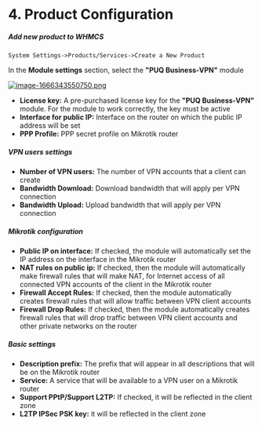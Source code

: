# 4. Product Configuration

##### Add new product to WHMCS

```
System Settings->Products/Services->Create a New Product
```

In the **Module settings** section, select the **"PUQ Business-VPN"** module

[![image-1666343550750.png](https://doc.puq.info/uploads/images/gallery/2022-10/scaled-1680-/image-1666343550750.png)](https://doc.puq.info/uploads/images/gallery/2022-10/image-1666343550750.png)

- **License key:** A pre-purchased license key for the **"PUQ Business-VPN"** module. For the module to work correctly, the key must be active
- **Interface for public IP:** Interface on the router on which the public IP address will be set
- **PPP Profile:** PPP secret profile on Mikrotik router

##### VPN users settings

- **Number of VPN users:** The number of VPN accounts that a client can create
- **Bandwidth Download:** Download bandwidth that will apply per VPN connection
- **Bandwidth Upload:** Upload bandwidth that will apply per VPN connection

##### Mikrotik configuration

- **Public IP on interface:** If checked, the module will automatically set the IP address on the interface in the Mikrotik router
- **NAT rules on public ip:** If checked, then the module will automatically make firewall rules that will make NAT, for Internet access of all connected VPN accounts of the client in the Mikrotik router
- **Firewall Accept Rules:** If checked, then the module automatically creates firewall rules that will allow traffic between VPN client accounts
- **Firewall Drop Rules:** If checked, then the module automatically creates firewall rules that will drop traffic between VPN client accounts and other private networks on the router

##### Basic settings

- **Description prefix:** The prefix that will appear in all descriptions that will be on the Mikrotik router
- **Service:** A service that will be available to a VPN user on a Mikrotik router
- **Support PPtP/Support L2TP:** If checked, it will be reflected in the client zone
- **L2TP IPSec PSK key:** it will be reflected in the client zone